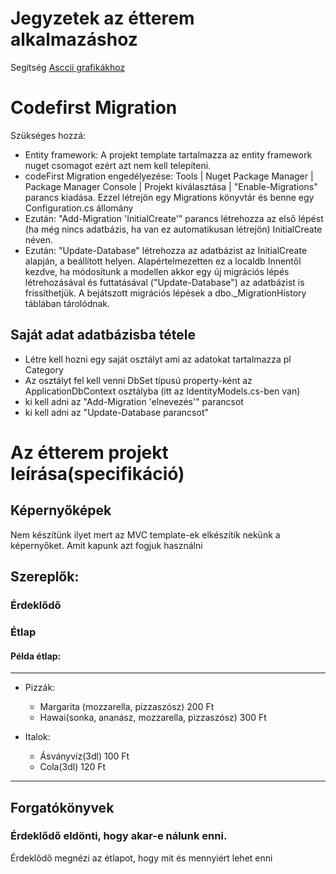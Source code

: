 ﻿# Jegyzetek az étterem alkalmazáshoz
Segítség  [Asccii grafikákhoz](www.asciidraw.com/#draw)

# Codefirst Migration
Szükséges hozzá:
 - Entity framework: A projekt template tartalmazza az entity framework nuget csomagot ezért azt nem kell telepíteni.
 - codeFirst Migration engedélyezése: Tools | Nuget Package Manager | Package Manager Console | Projekt kiválasztása | "Enable-Migrations" parancs kiadása. Ezzel létrejön egy Migrations könyvtár és benne egy Configuration.cs állomány
 - Ezután: "Add-Migration 'InitialCreate'" parancs létrehozza az első lépést (ha még nincs adatbázis, ha van ez automatikusan létrejön) InitialCreate néven.
 - Ezután: "Update-Database" létrehozza az adatbázist az InitialCreate alapján, a beállított helyen. Alapértelmezetten ez a localdb
Innentől kezdve, ha módosítunk a modellen akkor egy új migrációs lépés létrehozásával és futtatásával ("Update-Database") az adatbázist is frissíthetjük. A bejátszott migrációs lépések a dbo._MigrationHistory táblában tárolódnak. 

## Saját adat adatbázisba tétele
- Létre kell hozni egy saját osztályt ami az adatokat tartalmazza pl Category
- Az osztályt fel kell venni DbSet típusú property-ként az ApplicationDbContext osztályba (itt az IdentityModels.cs-ben van)
- ki kell adni az "Add-Migration 'elnevezés'" parancsot
- ki kell adni az "Update-Database parancsot"


# Az étterem projekt leírása(specifikáció)
## Képernyőképek
Nem készítünk ilyet mert az MVC template-ek elkészítik nekünk a képernyőket. Amit kapunk azt fogjuk használni 

## Szereplők:
### Érdeklődő
### Étlap
#### Példa étlap:
----
  - Pizzák:
    - Margarita (mozzarella, pizzaszósz)		200 Ft
	- Hawai(sonka, ananász, mozzarella, pizzaszósz)		300 Ft

  - Italok: 
    - Ásványvíz(3dl) 100 Ft
	- Cola(3dl) 120 Ft
----
## Forgatókönyvek
### Érdeklődő eldönti, hogy akar-e nálunk enni.
Érdeklődő megnézi az étlapot, hogy mit és mennyiért lehet enni